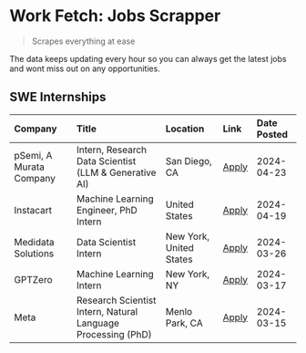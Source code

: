 # Work Fetch: Jobs Scrapper
> Scrapes everything at ease

The data keeps updating every hour so you can always get the latest jobs and wont miss out on any opportunities.

## SWE Internships
<!--START_SECTION:workfetch-->
| Company                 | Title                                                        | Location                | Link                                                                                                                                                                                                                                                                       | Date Posted   |
|:------------------------|:-------------------------------------------------------------|:------------------------|:---------------------------------------------------------------------------------------------------------------------------------------------------------------------------------------------------------------------------------------------------------------------------|:--------------|
| pSemi, A Murata Company | Intern, Research Data Scientist (LLM & Generative AI)        | San Diego, CA           | [Apply](https://www.linkedin.com/jobs/view/intern-research-data-scientist-llm-generative-ai-at-psemi-a-murata-company-3887074168?position=3&pageNum=0&refId=pUrRUJS8S7A9OCSp1b2hNA%3D%3D&trackingId=6JtkrqOOx5UVU1xTrukykA%3D%3D&trk=public_jobs_jserp-result_search-card) | 2024-04-23    |
| Instacart               | Machine Learning Engineer, PhD Intern                        | United States           | [Apply](https://www.linkedin.com/jobs/view/machine-learning-engineer-phd-intern-at-instacart-3901991739?position=2&pageNum=0&refId=pUrRUJS8S7A9OCSp1b2hNA%3D%3D&trackingId=lTYExaFklbceyu%2BMUy1Bdw%3D%3D&trk=public_jobs_jserp-result_search-card)                        | 2024-04-19    |
| Medidata Solutions      | Data Scientist Intern                                        | New York, United States | [Apply](https://www.linkedin.com/jobs/view/data-scientist-intern-at-medidata-solutions-3810253704?position=9&pageNum=0&refId=pUrRUJS8S7A9OCSp1b2hNA%3D%3D&trackingId=Q6oR%2Fq83gag9PBnv2StAGw%3D%3D&trk=public_jobs_jserp-result_search-card)                              | 2024-03-26    |
| GPTZero                 | Machine Learning Intern                                      | New York, NY            | [Apply](https://www.linkedin.com/jobs/view/machine-learning-intern-at-gptzero-3860723963?position=8&pageNum=0&refId=pUrRUJS8S7A9OCSp1b2hNA%3D%3D&trackingId=9Os%2B7Orl3Ny6C%2F1J%2ByeiMw%3D%3D&trk=public_jobs_jserp-result_search-card)                                   | 2024-03-17    |
| Meta                    | Research Scientist Intern, Natural Language Processing (PhD) | Menlo Park, CA          | [Apply](https://www.linkedin.com/jobs/view/research-scientist-intern-natural-language-processing-phd-at-meta-3858718375?position=6&pageNum=0&refId=pUrRUJS8S7A9OCSp1b2hNA%3D%3D&trackingId=g9iWnqqJeK5x%2BUKq45%2BqwQ%3D%3D&trk=public_jobs_jserp-result_search-card)      | 2024-03-15    |
<!--END_SECTION:workfetch-->
